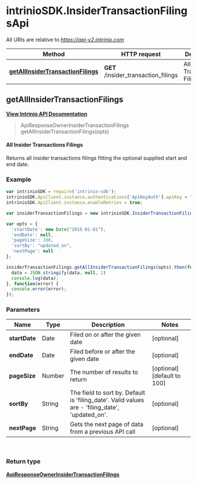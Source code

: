 # intrinioSDK.InsiderTransactionFilingsApi

All URIs are relative to *https://api-v2.intrinio.com*

Method | HTTP request | Description
------------- | ------------- | -------------
[**getAllInsiderTransactionFilings**](InsiderTransactionFilingsApi.md#getAllInsiderTransactionFilings) | **GET** /insider_transaction_filings | All Insider Transactions Filings



[//]: # (START_OPERATION)

[//]: # (CLASS:InsiderTransactionFilingsApi)

[//]: # (METHOD:getAllInsiderTransactionFilings)

[//]: # (RETURN_TYPE:ApiResponseOwnerInsiderTransactionFilings)

[//]: # (RETURN_TYPE_KIND:object)

[//]: # (RETURN_TYPE_DOC:ApiResponseOwnerInsiderTransactionFilings.md)

[//]: # (OPERATION:getAllInsiderTransactionFilings_v2)

[//]: # (ENDPOINT:/insider_transaction_filings)

[//]: # (DOCUMENT_LINK:InsiderTransactionFilingsApi.md#getAllInsiderTransactionFilings)

<a name="getAllInsiderTransactionFilings"></a>
## **getAllInsiderTransactionFilings**

[**View Intrinio API Documentation**](https://docs.intrinio.com/documentation/javascript/getAllInsiderTransactionFilings_v2)

[//]: # (START_OVERVIEW)

> ApiResponseOwnerInsiderTransactionFilings getAllInsiderTransactionFilings(opts)

#### All Insider Transactions Filings


Returns all insider transactions filings fitting the optional supplied start and end date.

[//]: # (END_OVERVIEW)

### Example

[//]: # (START_CODE_EXAMPLE)

```javascript
var intrinioSDK = require('intrinio-sdk');
intrinioSDK.ApiClient.instance.authentications['ApiKeyAuth'].apiKey = "YOUR_API_KEY";
intrinioSDK.ApiClient.instance.enableRetries = true;

var insiderTransactionFilings = new intrinioSDK.InsiderTransactionFilingsApi();

var opts = { 
  'startDate': new Date("2015-01-01"),
  'endDate': null,
  'pageSize': 100,
  'sortBy': "updated_on",
  'nextPage': null
};

insiderTransactionFilings.getAllInsiderTransactionFilings(opts).then(function(data) {
  data = JSON.stringify(data, null, 2)
  console.log(data);
}, function(error) {
  console.error(error);
});
```

[//]: # (END_CODE_EXAMPLE)

### Parameters

[//]: # (START_PARAMETERS)


Name | Type | Description  | Notes
------------- | ------------- | ------------- | -------------
 **startDate** | Date| Filed on or after the given date | [optional]  &nbsp;
 **endDate** | Date| Filed before or after the given date | [optional]  &nbsp;
 **pageSize** | Number| The number of results to return | [optional] [default to 100] &nbsp;
 **sortBy** | String| The field to sort by.  Default is &#39;filing_date&#39;.  Valid values are - &#39;filing_date&#39;, &#39;updated_on&#39;. | [optional]  &nbsp;
 **nextPage** | String| Gets the next page of data from a previous API call | [optional]  &nbsp;
<br/>

[//]: # (END_PARAMETERS)

### Return type

[**ApiResponseOwnerInsiderTransactionFilings**](ApiResponseOwnerInsiderTransactionFilings.md)



[//]: # (END_OPERATION)

